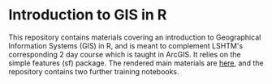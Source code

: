 # Introduction to GIS in R
This repository contains materials covering an introduction to Geographical Information Systems (GIS) in R, and is meant to complement LSHTM's corresponding 2 day course which is taught in ArcGIS. It relies on the simple features (sf) package. The rendered main materials are [here](https://julianmatthewman.github.io/LSHTM-GIS/), and the repository contains two further training notebooks.
